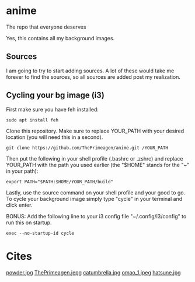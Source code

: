# anime
The repo that everyone deserves

Yes, this contains all my background images.

## Sources
I am going to try to start adding sources.  A lot of these would take me
forever to find the sources, so all sources are added post my realization.

## Cycling your bg image (i3)

First make sure you have feh installed:  

`sudo apt install feh`

Clone this repository. Make sure to replace YOUR_PATH with your desired location (you will need this in a second).  

`git clone https://github.com/ThePrimeagen/anime.git /YOUR_PATH`

Then put the following in your shell profile (.bashrc or .zshrc) and replace YOUR_PATH with the path you used earlier (the "$HOME" stands for the "~" in your path):  

`export PATH="$PATH:$HOME/YOUR_PATH/build"`

Lastly, use the source command on your shell profile and your good to go. To cycle your background image simply type "cycle" in your terminal and click enter.

BONUS: Add the following line to your i3 config file "~/.config/i3/config" to run this on startup.

`exec --no-startup-id cycle`

# Cites
[powder.jpg](https://www.inprnt.com/gallery/nezuminata)
[ThePrimeagen.jepg](https://twitter.com/PhunToken/status/1508883727316836356)
[catumbrella.jpg](https://www.pixiv.net/en/artworks/82667169)
[omao_1.jpeg](https://twitter.com/omao51061954/status/1538480692094697472)
[hatsune.jpg](https://www.pixiv.net/en/artworks/38215125)
